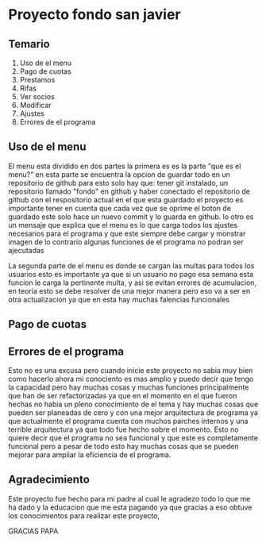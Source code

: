 # Proyecto fondo san javier

## Temario

1. Uso de el menu
2. Pago de cuotas
3. Prestamos
4. Rifas
5. Ver socios
6. Modificar
7. Ajustes
8. Errores de el programa

## Uso de el menu

El menu esta dividido en dos partes la primera es es la parte "que es el menu?"
en esta parte se encuentra la opcion de guardar todo en un repositorio de github
para esto solo hay que: tener git instalado, un repositorio llamado "fondo" en 
github y haber conectado el repositorio de github con el respositorio actual en
el que esta guardado el proyecto es importante tener en cuenta que cada vez que
se oprime el boton de guardado este solo hace un nuevo commit y lo guarda en 
github. lo otro es un mensaje que explica que el menu es lo que carga todos los 
ajustes necesarios para el programa y que este siempre debe cargar y monstrar 
imagen de lo contrario algunas funciones de el programa no podran ser ajecutadas 

La segunda parte de el menu es donde se cargan las multas para todos los usuarios
esto es importante ya que si un usuario no pago esa semana esta funcion le carga
la pertinente multa, y asi se evitan errores de acumulacion, en teoria esto se 
debe resolver de una mejor manera pero eso va a ser en otra actualizacion ya que 
en esta hay muchas falencias funcionales

## Pago de cuotas



## Errores de el programa

Esto no es una excusa pero cuando inicie este proyecto no sabia muy bien como 
hacerlo ahora mi conociento es mas amplio y puedo decir que tengo la capacidad
pero hay muchas cosas y muchas funciones principalmente que han de ser refactorizadas
ya que en el momento en el que fueron hechas no habia un pleno conocimiento de
el tema y hay muchas cosas que pueden ser planeadas de cero y con una mejor
arquitectura de programa ya que actualmente el programa cuenta con muchos parches
internos y una terrible arquitectura ya que todo fue hecho sobre el momento. Esto
no quiere decir que el programa no sea funcional y que este es completamente funcional
pero a pesar de todo esto hay muchas cosas que se pueden mejorar para ampliar la
eficiencia de el programa.

## Agradecimiento 
Este proyecto fue hecho para mi padre al cual le agradezo todo lo que me ha dado
y la educacion que me esta pagando ya que gracias a eso obtuve los conocimientos
para realizar este proyecto,

GRACIAS PAPA
